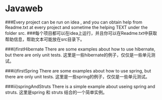 # Javaweb

###Every project can be run on idea , and you can obtain help from Readme.txt at every project and sometime the helping TEXT under the folder src.
###每个项目都可以在idea上运行，并且你可以在Readme.txt中获取帮助信息，帮助文本可能放在src目录下。

###i)firstHibernate
There are some examples about how to use hibernate, but there are only unit tests.
这里是一些hibernate的例子，仅仅是一些单元测试。

###ii)firstSpring
There are some examples about how to use spring, but there are only unit tests.
这里是一些spring的例子，仅仅是一些单元测试。

###iii)springAndStruts
There is a simple example about useing spring and struts.
这里是spring 和 struts 结合的一个简单实例。

